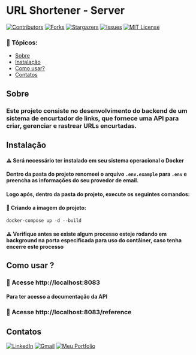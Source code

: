 # URL Shortener - Server

[![Contributors][contributors-shield]][contributors-url] [![Forks][forks-shield]][forks-url] [![Stargazers][stars-shield]][stars-url] [![Issues][issues-shield]][issues-url] [![MIT License][license-shield]][license-url]

### 📑 Tópicos:

-   [Sobre](#sobre)
-   [Instalação](#instalação)
-   [Como usar?](#como-usar)
-   [Contatos](#contatos)

## Sobre

### Este projeto consiste no desenvolvimento do backend de um sistema de encurtador de links, que fornece uma API para criar, gerenciar e rastrear URLs encurtadas.

## Instalação

#### ⚠️ Será necessário ter instalado em seu sistema operacional o Docker

#### Dentro da pasta do projeto renomeei o arquivo `.env.example` para `.env` e preencha as informações do seu provedor de email.

#### Logo após, dentro da pasta do projeto, execute os seguintes comandos:

#### 📌 Criando a imagem do projeto:

```docker
docker-compose up -d --build
```

#### ⚠️ Verifique antes se existe algum processo esteje rodando em background na porta especificada para uso do contâiner, caso tenha encerre este processo

## Como usar ?

### 📍 Acesse http://localhost:8083

#### Para ter acesso a documentação da API

### 📍 Acesse http://localhost:8083/reference

## Contatos

[![LinkedIn][linkedin-shield]][linkedin-url] [![Gmail][gmail-shield]][gmail-url] [![Meu Portfolio][me-portfolio-shield]][me-portfolio-url]

[contributors-shield]: https://img.shields.io/github/contributors/devrafaelsoares/url-shortener.svg?style=for-the-badge
[contributors-url]: https://github.com/devrafaelsoares/url-shortener/graphs/contributors
[forks-shield]: https://img.shields.io/github/forks/devrafaelsoares/url-shortener.svg?style=for-the-badge
[forks-url]: https://github.com/devrafaelsoares/url-shortener/network/members
[stars-shield]: https://img.shields.io/github/stars/github-profiles-app/react-countdown.svg?style=for-the-badge
[stars-url]: https://github.com/devrafaelsoares/url-shortener/stargazers
[issues-shield]: https://img.shields.io/github/issues/devrafaelsoares/url-shortener.svg?style=for-the-badge
[issues-url]: https://github.com/devrafaelsoares/url-shortener/issues
[license-shield]: https://img.shields.io/github/license/devrafaelsoares/url-shortener.svg?style=for-the-badge
[license-url]: https://github.com/devrafaelsoares/url-shortener/blob/master/LICENSE
[license-url]: https://github.com/devrafaelsoares/url-shortner/blob/master/LICENSE
[linkedin-shield]: https://img.shields.io/badge/LinkedIn-0077B5?style=for-the-badge&logo=linkedin&logoColor=white
[linkedin-url]: https://www.linkedin.com/in/rafael-henrique-soares-de-freitas-2a667a23a/
[gmail-shield]: https://img.shields.io/badge/Gmail-D14836?style=for-the-badge&logo=gmail&logoColor=white
[gmail-url]: mailto:rafael.soares.developer@gmail.com
[me-portfolio-shield]: https://img.shields.io/badge/website-000000?style=for-the-badge&logo=About.me&logoColor=white
[me-portfolio-url]: https://devrafaelsoares.vercel.app
[nlw-journey-thumb]: ./docs/nlw-journey.png

